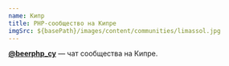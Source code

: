 ```yaml
---
name: Кипр
title: PHP-сообщество на Кипре
imgSrc: ${basePath}/images/content/communities/limassol.jpg
---
```


**[@beerphp_cy](https://t.me/beerphp_cy)** — чат сообщества на Кипре.
